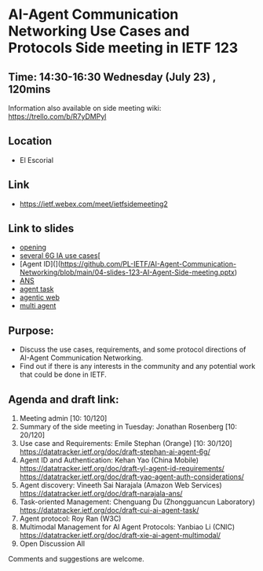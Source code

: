 # AI-Agent Communication Networking Use Cases and Protocols Side meeting in IETF 123

## Time: 14:30-16:30 Wednesday (July 23) , 120mins
Information also available on side meeting wiki: https://trello.com/b/R7yDMPyl

## Location
- El Escorial

## Link
- https://ietf.webex.com/meet/ietfsidemeeting2

## Link to slides
- [opening](https://github.com/PL-IETF/AI-Agent-Communication-Networking)
- [several 6G IA use cases](https://github.com/PL-IETF/AI-Agent-Communication-Networking/blob/main/02_ietf-123-session-slides_draft-stephan-ai-agent-6g-00-1st.pdf)[
- [Agent ID](](https://github.com/PL-IETF/AI-Agent-Communication-Networking/blob/main/04-slides-123-AI-Agent-Side-meeting.pptx)
- [ANS](https://github.com/PL-IETF/AI-Agent-Communication-Networking/blob/main/05_Agent%20Name%20Service%20(ANS)_%20A%20Universal%20Directory%20for%20Secure%20AI%20Agent%20Discovery.pptx)
- [agent task](https://github.com/PL-IETF/AI-Agent-Communication-Networking/blob/main/06-%5BIETF123%5DAgent_Task.pdf)
- [agentic web](https://github.com/PL-IETF/AI-Agent-Communication-Networking/blob/main/07_Toward%20the%20Agentic%20Web_-%20W3C%E2%80%99s%20Work%20on%20AI%20Agent%20Protocols%20and%20Beyond.pptx)
- [multi agent](https://github.com/PL-IETF/AI-Agent-Communication-Networking/blob/main/08-slides-ietf123-ai-agent-multimodal-0723.pptx)
  
## Purpose:
- Discuss the use cases, requirements, and some protocol directions of AI-Agent Communication Networking.
- Find out if there is any interests in the community and any potential work that could be done in IETF.

## Agenda and draft link:

1. Meeting admin [10: 10/120]	            
2. Summary of the side meeting in Tuesday: Jonathan Rosenberg [10: 20/120]
3. Use case and Requirements: Emile Stephan (Orange) [10: 30/120]
https://datatracker.ietf.org/doc/draft-stephan-ai-agent-6g/ 
4. Agent ID and Authentication: Kehan Yao (China Mobile)
https://datatracker.ietf.org/doc/draft-yl-agent-id-requirements/ 
https://datatracker.ietf.org/doc/draft-yao-agent-auth-considerations/ 
6. Agent discovery: Vineeth Sai Narajala (Amazon Web Services)
https://datatracker.ietf.org/doc/draft-narajala-ans/
7. Task-oriented Management: Chenguang Du (Zhongguancun Laboratory)
https://datatracker.ietf.org/doc/draft-cui-ai-agent-task/ 
8. Agent protocol: Roy Ran (W3C)
9. Multimodal Management for AI Agent Protocols: Yanbiao Li (CNIC)
https://datatracker.ietf.org/doc/draft-xie-ai-agent-multimodal/ 
10. Open Discussion	All

Comments and suggestions are welcome.
